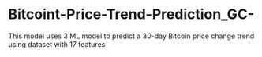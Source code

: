 # Bitcoint-Price-Trend-Prediction_GC-
This model uses 3 ML model to predict a 30-day Bitcoin price change trend using dataset with 17 features 
